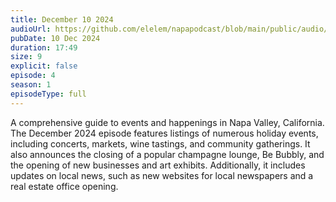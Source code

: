 ```yaml
---
title: December 10 2024
audioUrl: https://github.com/elelem/napapodcast/blob/main/public/audio/episode-4.m4a?raw=true
pubDate: 10 Dec 2024
duration: 17:49
size: 9
explicit: false
episode: 4
season: 1
episodeType: full
---
```

A comprehensive guide to events and happenings in Napa Valley, California. The December 2024 episode features listings of numerous holiday events, including concerts, markets, wine tastings, and community gatherings. It also announces the closing of a popular champagne lounge, Be Bubbly, and the opening of new businesses and art exhibits. Additionally, it includes updates on local news, such as new websites for local newspapers and a real estate office opening.